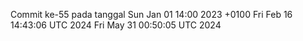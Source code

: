 Commit ke-55 pada tanggal Sun Jan 01 14:00 2023 +0100
Fri Feb 16 14:43:06 UTC 2024
Fri May 31 00:50:05 UTC 2024

